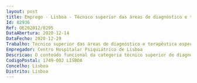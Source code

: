 ```yaml
--- 
layout: post
title: Emprego - Lisboa - Técnico superior das áreas de diagnóstico e terapêutica especialista
Id: 82936
Ref: OE202012/0295
DataAbertura: 2020-12-14
DataFecho: 2020-12-29
Trabalho: Técnico superior das áreas de diagnóstico e terapêutica especialista
Empregador: Centro Hospitalar Psiquiátrico de Lisboa
Descricao: O conteúdo funcional da categoria técnico superior de diagnóstico e terapêutica especialista é inerente às respetivas qualificações e competências de TSDT, conforme se encontra descrito no diploma que define o regime da carreira especial de técnico superior de diagnóstico e terapêutica, designadamente no artigo 10.º do Decreto Lei n.º 111 2017, de 31 de agosto, bem como no anexo ao Decreto Lei n.º 261 93, de 24 de julho.
CodigoPostal: 1749-002 LISBOA
Concelho: Lisboa
Distrito: Lisboa
--- 
```

